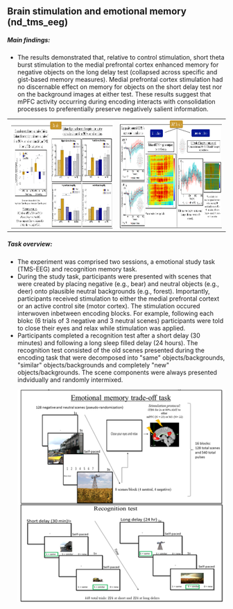 ## Brain stimulation and emotional memory (nd_tms_eeg)

##### Main findings:
* The results demonstrated that, relative to control stimulation, short theta burst stimulation to the medial prefrontal cortex enhanced memory for negative objects on the long delay test (collapsed across specific and gist-based memory measures). Medial prefrontal cortex stimulation had no discernable effect on memory for objects on the short delay test nor on the background images at either test. These results suggest that mPFC activity occurring during encoding interacts with consolidation processes to preferentially preserve negatively salient information.

<table align = "center">
  <tr>
    <td valign="left"><img src="https://github.com/nickwyeh/nd_tms_eeg/blob/main/figures/behavioral_results.png" height = "250" width="450"/></td>
    <td valign="right"><img src="https://github.com/nickwyeh/nd_tms_eeg/blob/main/figures/erp_results.png" height = "250" width="450"/></td>
  </tr>
</table>

##### Task overview:
* The experiment was comprised two sessions, a emotional study task (TMS-EEG) and recognition memory task.
* During the study task, participants were presented with scenes that were created by placing negative (e.g., bear) and neutral objects (e.g., deer) onto plausible neutral backgrounds (e.g., forest). Importantly, participants received stimulation to either the medial prefrontal cortext or an active control site (motor cortex). The stimulation occured interwoven inbetween encoding blocks. For example, following each blokc (6 trials of 3 negative and 3 neutral scenes) participants were told to close their eyes and relax while stimulation was applied. 
* Participants completed a recognition test after a short delay (30 minutes) and following a long sleep filled delay (24 hours). The recognition test consisted of the old scenes presented during the encoding task that were decomposed into "same" objects/backgrounds, "similar" objects/backgrounds and completely "new" objects/backgrounds. The scene components were always presented indvidually and randomly intermixed.    <p align = "center"> <img src="https://github.com/nickwyeh/nd_tms_eeg/blob/main/figures/methods_figure.png"  width="800"> </p> 


 
 
 

 
